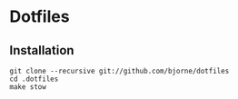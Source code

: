 # Dotfiles

## Installation

```
git clone --recursive git://github.com/bjorne/dotfiles
cd .dotfiles
make stow
```